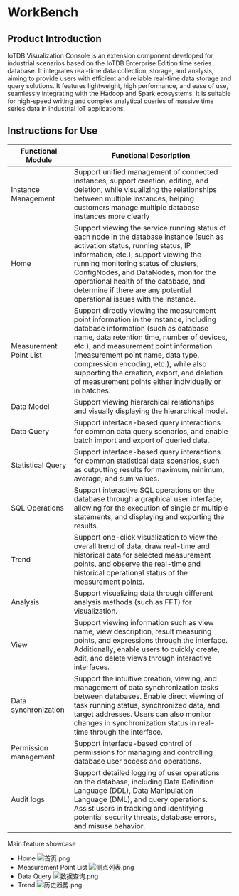 # WorkBench
## Product Introduction
IoTDB Visualization Console is an extension component developed for industrial scenarios based on the IoTDB Enterprise Edition time series database. It integrates real-time data collection, storage, and analysis, aiming to provide users with efficient and reliable real-time data storage and query solutions. It features lightweight, high performance, and ease of use, seamlessly integrating with the Hadoop and Spark ecosystems. It is suitable for high-speed writing and complex analytical queries of massive time series data in industrial IoT applications.

## Instructions for Use
| **Functional Module**  | **Functional Description**                                   |
| ---------------------- | ------------------------------------------------------------ |
| Instance Management    | Support unified management of connected instances, support creation, editing, and deletion, while visualizing the relationships between multiple instances, helping customers manage multiple database instances more clearly |
| Home                   | Support viewing the service running status of each node in the database instance (such as activation status, running status, IP information, etc.), support viewing the running monitoring status of clusters, ConfigNodes, and DataNodes, monitor the operational health of the database, and determine if there are any potential operational issues with the instance. |
| Measurement Point List | Support directly viewing the measurement point information in the instance, including database information (such as database name, data retention time, number of devices, etc.), and measurement point information (measurement point name, data type, compression encoding, etc.), while also supporting the creation, export, and deletion of measurement points either individually or in batches. |
| Data Model             | Support viewing hierarchical relationships and visually displaying the hierarchical model. |
| Data Query             | Support interface-based query interactions for common data query scenarios, and enable batch import and export of queried data. |
| Statistical Query      | Support interface-based query interactions for common statistical data scenarios, such as outputting results for maximum, minimum, average, and sum values. |
| SQL Operations         | Support interactive SQL operations on the database through a graphical user interface, allowing for the execution of single or multiple statements, and displaying and exporting the results. |
| Trend                  | Support one-click visualization to view the overall trend of data, draw real-time and historical data for selected measurement points, and observe the real-time and historical operational status of the measurement points. |
| Analysis               | Support visualizing data through different analysis methods (such as FFT) for visualization. |
| View                   | Support viewing information such as view name, view description, result measuring points, and expressions through the interface. Additionally, enable users to quickly create, edit, and delete views through interactive interfaces. |
| Data synchronization   | Support the intuitive creation, viewing, and management of data synchronization tasks between databases. Enable direct viewing of task running status, synchronized data, and target addresses. Users can also monitor changes in synchronization status in real-time through the interface. |
| Permission management  | Support interface-based control of permissions for managing and controlling database user access and operations. |
| Audit logs             | Support detailed logging of user operations on the database, including Data Definition Language (DDL), Data Manipulation Language (DML), and query operations. Assist users in tracking and identifying potential security threats, database errors, and misuse behavior. |

Main feature showcase
* Home
![首页.png](/img/%E9%A6%96%E9%A1%B5.png)
* Measurement Point List
![测点列表.png](/img/workbench-en-bxzk.png)
* Data Query
![数据查询.png](/img/%E6%95%B0%E6%8D%AE%E6%9F%A5%E8%AF%A2.png)
* Trend
![历史趋势.png](/img/%E5%8E%86%E5%8F%B2%E8%B6%8B%E5%8A%BF.png)